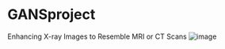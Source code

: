 # GANSproject
Enhancing X-ray Images to Resemble MRI or CT Scans
![image](https://github.com/user-attachments/assets/08982507-7bd7-45c3-a810-5d04eb57b5de)
